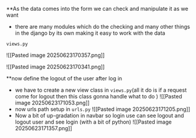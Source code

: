 
**As the data comes into the form we can check and manipulate it as we want 
- there are many modules which do the checking and many other things in the django by its own making it easy to work with the data


`views.py`

![[Pasted image 20250623170357.png]]


![[Pasted image 20250623170341.png]]


 
 **now define the logout of the user after log in 
- we have to create a new view class in `views.py`(all it do is if a request come for logout then this class gonna handle what to do )
	![[Pasted image 20250623171053.png]]
- now urls path setup in `urls.py`
	![[Pasted image 20250623171205.png]]
- Now a bit of up-gradation in navbar so login use can see logout and logout user and see login (with a bit of python)
	![[Pasted image 20250623171357.png]]
	
